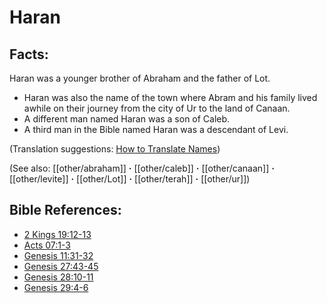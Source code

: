 # Haran #

## Facts: ##

Haran was a younger brother of Abraham and the father of Lot.

* Haran was also the name of the town where Abram and his family lived awhile on their journey from the city of Ur to the land of Canaan.
* A different man named Haran was a son of Caleb.
* A third man in the Bible named Haran was a descendant of Levi.
  

(Translation suggestions: [How to Translate Names](en/ta-vol1/translate/man/translate-names))

(See also: [[other/abraham]] **·** [[other/caleb]] **·** [[other/canaan]] **·** [[other/levite]] **·** [[other/Lot]] **·** [[other/terah]] **·** [[other/ur]])

## Bible References: ##

* [2 Kings 19:12-13](en/tn/2ki/help/19/12)
* [Acts 07:1-3](en/tn/act/help/07/01)
* [Genesis 11:31-32](en/tn/gen/help/11/31)
* [Genesis 27:43-45](en/tn/gen/help/27/43)
* [Genesis 28:10-11](en/tn/gen/help/28/10)
* [Genesis 29:4-6](en/tn/gen/help/29/04)